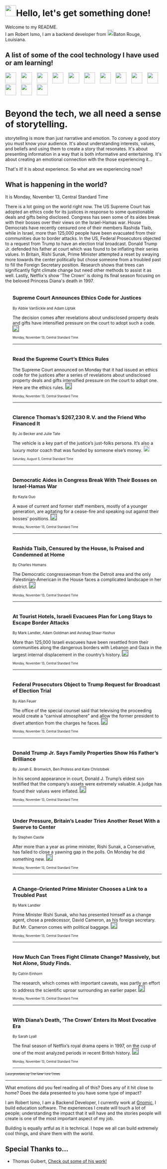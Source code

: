 <h1><img src="https://emojis.slackmojis.com/emojis/images/1643514375/3493/hot-coffee.gif?1643514375" width="35"/>Hello, let's get something done!</h1>

<p>Welcome to my README.<br/>
I am Robert Ismo, I am a backend developer from <img src="https://emojis.slackmojis.com/emojis/images/1638395689/50435/moulin_rouge.png?1638395689" width="20"/>Baton Rouge, Louisiana.</p>
<h2>A list of some of the cool technology I have used or am learning!</h2>
<p>
<img src="https://emojis.slackmojis.com/emojis/images/1643516091/21142/meow_bongotap.gif?1643516091" width="35" alt="">
<img src="https://img.shields.io/badge/Favorite%20Frontend%20Framework-SvelteKit-f83903" alt="">
<img src="https://img.shields.io/badge/Second%20Favorite-Vue-40b581" alt="">
<img src="https://img.shields.io/badge/Most%20Used%20Runtime-Nodejs-78b061" alt="">
<img src="https://emojis.slackmojis.com/emojis/images/1643517416/34482/fire.gif?1643517416" width="35" alt="">
<img src="https://img.shields.io/badge/Javascript%20But%20Better-Typescript-0078ca" alt="">
<img src="https://img.shields.io/badge/Favorite%20Language-Elixir-3e244d" alt="">
<img src="https://img.shields.io/badge/Containerize%20Everything-Docker-6ac9ef" alt="">
<img src="https://emojis.slackmojis.com/emojis/images/1643514596/5999/meow_party.gif?1643514596" width="35" alt="">
<img src="https://img.shields.io/badge/API%20Love%20Language-Graphql-de32a5" alt="">
<img src="https://img.shields.io/badge/Our%20Favorite%20Version%20Controller-Git-e94f33" alt="">
<img src="https://img.shields.io/badge/Favorite%20Database-Redis-d42d1d" alt="">
<img src="https://emojis.slackmojis.com/emojis/images/1643514559/5584/deployparrot.gif?1643514559" width="35" alt="">
<img src="https://img.shields.io/badge/Container%20Interstate-RabbitMQ-f66200" alt="">
<img src="https://img.shields.io/badge/Gotta%20Learn-Kubernetes-316adf" alt="">
<img src="https://img.shields.io/badge/Really%20Mature%20Now-WASM-654fef" alt="">
<img src="https://emojis.slackmojis.com/emojis/images/1666642497/61942/dance_vibe.gif?1666642497" width="35" alt="">
<img src="https://img.shields.io/badge/For%20My%20M1-ARM64-657d96" alt="">
<img src="https://img.shields.io/badge/Loving%20This%20So%20Much-TailwindCSS-17bcb5" alt="">
<img src="https://img.shields.io/badge/Cool%20Build%20Tool-Vite-f9cb24" alt="">
<img src="https://emojis.slackmojis.com/emojis/images/1669231376/62819/working-on-it.gif?1669231376" width="35" alt="">
<img src="https://img.shields.io/badge/Fun%20and%20Easy%20Database-MongoDB-5f8c49" alt="">
<img src="https://img.shields.io/badge/JS%20Life%20Support-NPM-c73737" alt="">
<img src="https://img.shields.io/badge/I%20Liked%20It-DynamoDB-0073b9" alt="">
<img src="https://emojis.slackmojis.com/emojis/images/1643514045/46/question.gif?1643514045" width="35" alt="">
<img src="https://img.shields.io/badge/cool-React-60d6f9" alt="">
<img src="https://img.shields.io/badge/Future%20Big%20Project-Lambda-f37e00" alt="">
<img src="https://img.shields.io/badge/NPM%20But%20Better-PNPM-f1aa07" alt="">
<img src="https://emojis.slackmojis.com/emojis/images/1643514943/9662/fbwow.gif?1643514943" width="35" alt="">
<img src="https://img.shields.io/badge/First%20Language-C-662079" alt="">
<img src="https://img.shields.io/badge/Where%20I%20Deploy%20Frontend-Vercel-000000" alt="">
<img src="https://img.shields.io/badge/Who%20Does%20not%20Want%20an%20App-Swift-f9492a" alt="">
<img src="https://emojis.slackmojis.com/emojis/images/1643514058/151/javascript.png?1643514058" width="35" alt="">
<img src="https://img.shields.io/badge/cool-Python-fbd542" alt="">
<img src="https://img.shields.io/badge/Favorite%20Something-Stripe-656cdc" alt="">
<img src="https://img.shields.io/badge/Of%20Course-HTML5-ed6327" alt="">
<img src="https://emojis.slackmojis.com/emojis/images/1660415405/60731/bomb.gif?1660415405" width="35" alt="">
<img src="https://img.shields.io/badge/hate-CSS-2964ec" alt="">
<img src="https://img.shields.io/badge/Learning-CircleCI-141215" alt="">
<img src="https://img.shields.io/badge/Learning-Rust-fbbb3b" alt="">
<img src="https://emojis.slackmojis.com/emojis/images/1660415397/60712/writing-hand.gif?1660415397" width="35" alt="">
<img src="https://img.shields.io/badge/Dev%20Browser%20of%20Choice-Firefox-cc4e26" alt="">
<img src="https://img.shields.io/badge/Recoverying%20From%20Windows-UNIX-1781e3" alt="">
<img src="https://img.shields.io/badge/LOVE-LogSeq-90c1c2" alt="">
<img src="https://emojis.slackmojis.com/emojis/images/1643514066/223/kirby.gif?1643514066" width="35" alt="">
<img src="https://img.shields.io/badge/Daily%20Driver-MacOS-e6e6e8" alt="">
<img src="https://img.shields.io/badge/Git%20Server-Github-000000" alt="">
<img src="https://img.shields.io/badge/enjoyable-EC2-f17428" alt="">
<img src="https://emojis.slackmojis.com/emojis/images/1643514239/2069/excited.gif?1643514239" width="35" alt="">
</p>
<h1>Beyond the tech, we all need a sense of storytelling.</h1>
<p>storytelling is more than just narrative and emotion. To convey a good story you must know your audience. It's about understanding interests, values, and beliefs and using them to create a story that resonates. It's about presenting information in a way that is both informative and entertaining. It's about creating an emotional connection with the those experiencing it...</p>
<p>That's it! it is about experience. So what are we experiencing now?</p>
<h2>What is happening in the world?</h2>
<p>It is Monday, November 13, Central Standard Time</p>
<p>
There is a lot going on the world right now. The US Supreme Court has adopted an ethics code for its justices in response to some questionable deals and gifts being disclosed. Congress has seen some of its aides break with their bosses over their views on the Israel-Hamas war. House Democrats have recently censured one of their members Rashida Tlaib, while in Israel, more than 125,000 people have been evacuated from their communities due to border attacks. In the US, Federal Prosecutors objected to a request from Trump to have an election trial broadcast. Donald Trump Jr. defended his father at court which was found to be inflating their series values. In Britain, Rishi Sunak, Prime Minister attempted a reset by swaying more towards the center politically but chose someone from a troubled past to fill the Foreign Secretary position. Research shows that trees can significantly fight climate change but need other methods to assist it as well. Lastly, Netflix&#39;s show &#39;The Crown&#39; is doing its final season focusing on the beloved Princess Diana&#39;s death in 1997.</p>
<ol>
<img src="https://img.shields.io/badge/-us-blue" alt="">
<h3>Supreme Court Announces Ethics Code for Justices</h3>
<sub>By Abbie VanSickle and Adam Liptak</sub>
<p>The decision comes after revelations about undisclosed property deals and gifts have intensified pressure on the court to adopt such a code.  <a href=""><img src="https://developer.nytimes.com/files/poweredby_nytimes_30b.png?v=1583354208352" height="20"></a></p>
<sub><sub>Monday, November 13, Central Standard Time</sub></sub>
<hr/>
<img src="https://img.shields.io/badge/-us-blue" alt="">
<h3>Read the Supreme Court’s Ethics Rules</h3>
<sub></sub>
<p>The Supreme Court announced on Monday that it had issued an ethics code for the justices after a series of revelations about undisclosed property deals and gifts intensified pressure on the court to adopt one. Here are the ethics rules.  <a href=""><img src="https://developer.nytimes.com/files/poweredby_nytimes_30b.png?v=1583354208352" height="20"></a></p>
<sub><sub>Monday, November 13, Central Standard Time</sub></sub>
<hr/>
<img src="https://img.shields.io/badge/-us-blue" alt="">
<h3>Clarence Thomas’s $267,230 R.V. and the Friend Who Financed It</h3>
<sub>By Jo Becker and Julie Tate</sub>
<p>The vehicle is a key part of the justice’s just-folks persona. It’s also a luxury motor coach that was funded by someone else’s money.  <a href="https://nyti.ms/47lDJn9"><img src="https://developer.nytimes.com/files/poweredby_nytimes_30b.png?v=1583354208352" height="20"></a></p>
<sub><sub>Saturday, August 5, Central Standard Time</sub></sub>
<hr/>
<img src="https://img.shields.io/badge/-us-blue" alt="">
<h3>Democratic Aides in Congress Break With Their Bosses on Israel-Hamas War</h3>
<sub>By Kayla Guo</sub>
<p>A wave of current and former staff members, mostly of a younger generation, are agitating for a cease-fire and speaking out against their bosses’ positions.  <a href=""><img src="https://developer.nytimes.com/files/poweredby_nytimes_30b.png?v=1583354208352" height="20"></a></p>
<sub><sub>Monday, November 13, Central Standard Time</sub></sub>
<hr/>
<img src="https://img.shields.io/badge/-us-blue" alt="">
<h3>Rashida Tlaib, Censured by the House, Is Praised and Condemned at Home</h3>
<sub>By Charles Homans</sub>
<p>The Democratic congresswoman from the Detroit area and the only Palestinian-American in the House faces a complicated landscape in her district.  <a href=""><img src="https://developer.nytimes.com/files/poweredby_nytimes_30b.png?v=1583354208352" height="20"></a></p>
<sub><sub>Monday, November 13, Central Standard Time</sub></sub>
<hr/>
<img src="https://img.shields.io/badge/-world-blue" alt="">
<h3>At Tourist Hotels, Israeli Evacuees Plan for Long Stays to Escape Border Attacks</h3>
<sub>By Mark Landler, Adam Goldman and Avishag Shaar-Yashuv</sub>
<p>More than 125,000 Israeli evacuees have been resettled from their communities along the dangerous borders with Lebanon and Gaza in the largest internal displacement in the country’s history.  <a href=""><img src="https://developer.nytimes.com/files/poweredby_nytimes_30b.png?v=1583354208352" height="20"></a></p>
<sub><sub>Monday, November 13, Central Standard Time</sub></sub>
<hr/>
<img src="https://img.shields.io/badge/-us-blue" alt="">
<h3>Federal Prosecutors Object to Trump Request for Broadcast of Election Trial</h3>
<sub>By Alan Feuer</sub>
<p>The office of the special counsel said that televising the proceeding would create a “carnival atmosphere” and allow the former president to divert attention from the charges he faces.  <a href=""><img src="https://developer.nytimes.com/files/poweredby_nytimes_30b.png?v=1583354208352" height="20"></a></p>
<sub><sub>Monday, November 13, Central Standard Time</sub></sub>
<hr/>
<img src="https://img.shields.io/badge/-nyregion-blue" alt="">
<h3>Donald Trump Jr. Says Family Properties Show His Father’s Brilliance</h3>
<sub>By Jonah E. Bromwich, Ben Protess and Kate Christobek</sub>
<p>In his second appearance in court, Donald J. Trump’s eldest son testified that the company’s assets were extremely valuable. A judge has found their values were inflated.  <a href=""><img src="https://developer.nytimes.com/files/poweredby_nytimes_30b.png?v=1583354208352" height="20"></a></p>
<sub><sub>Monday, November 13, Central Standard Time</sub></sub>
<hr/>
<img src="https://img.shields.io/badge/-world-blue" alt="">
<h3>Under Pressure, Britain’s Leader Tries Another Reset With a Swerve to Center</h3>
<sub>By Stephen Castle</sub>
<p>After more than a year as prime minister, Rishi Sunak, a Conservative, has failed to close a yawning gap in the polls. On Monday he did something new.  <a href=""><img src="https://developer.nytimes.com/files/poweredby_nytimes_30b.png?v=1583354208352" height="20"></a></p>
<sub><sub>Monday, November 13, Central Standard Time</sub></sub>
<hr/>
<img src="https://img.shields.io/badge/-world-blue" alt="">
<h3>A Change-Oriented Prime Minister Chooses a Link to a Troubled Past</h3>
<sub>By Mark Landler</sub>
<p>Prime Minister Rishi Sunak, who has presented himself as a change agent, chose a predecessor, David Cameron, as his foreign secretary. But Mr. Cameron comes with political baggage.  <a href=""><img src="https://developer.nytimes.com/files/poweredby_nytimes_30b.png?v=1583354208352" height="20"></a></p>
<sub><sub>Monday, November 13, Central Standard Time</sub></sub>
<hr/>
<img src="https://img.shields.io/badge/-climate-blue" alt="">
<h3>How Much Can Trees Fight Climate Change? Massively, but Not Alone, Study Finds.</h3>
<sub>By Catrin Einhorn</sub>
<p>The research, which comes with important caveats, was partly an effort to address the scientific uproar surrounding an earlier paper.  <a href=""><img src="https://developer.nytimes.com/files/poweredby_nytimes_30b.png?v=1583354208352" height="20"></a></p>
<sub><sub>Monday, November 13, Central Standard Time</sub></sub>
<hr/>
<img src="https://img.shields.io/badge/-arts-blue" alt="">
<h3>With Diana’s Death, ‘The Crown’ Enters Its Most Evocative Era</h3>
<sub>By Sarah Lyall</sub>
<p>The final season of Netflix’s royal drama opens in 1997, on the cusp of one of the most analyzed periods in recent British history.  <a href=""><img src="https://developer.nytimes.com/files/poweredby_nytimes_30b.png?v=1583354208352" height="20"></a></p>
<sub><sub>Monday, November 13, Central Standard Time</sub></sub>
<hr/>
</ol>
<a href="https://developer.nytimes.com"><sub><sub>Data provided by The New York Times</sub></sub></a>
<hr/>
<p>What emotions did you feel reading all of this? Does any of it hit close to home? Does the data presented to you have some type of impact?</p>
<p>I am Robert Ismo, I am a Backend Developer, I currently work at <a href="https://gnomic.education/">Gnomic</a>, I build education software. The experiences I create will touch a lot of people; understanding the impact that it will have and the stories people will create is one of the most important aspect of my job.</p>
<p>Building is equally artful as it is technical. I hope we all can build extremely cool things, and share them with the world.</p>
<h2>Special Thanks to...</h2>
<ul>
<li>Thomas Guibert, <a href="https://github.com/thmsgbrt/thmsgbrt">Check out some of his work!</a></li>
</ul>